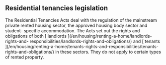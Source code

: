##  Residential tenancies legislation

The Residential Tenancies Acts deal with the regulation of the mainstream
private rented housing sector, the approved housing body sector and student-
specific accommodation. The Acts set out the rights and obligations of both [
landlords ](/en/housing/renting-a-home/landlords-rights-and-
responsibilities/landlords-rights-and-obligations/) and [ tenants
](/en/housing/renting-a-home/tenants-rights-and-responsibilities/tenants-
rights-and-obligations/) in these sectors. They do not apply to certain types
of rented property.
